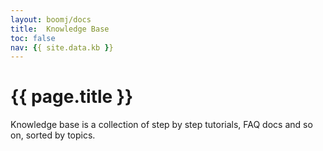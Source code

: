 ```yaml
---
layout: boomj/docs
title:  Knowledge Base
toc: false
nav: {{ site.data.kb }}
---
```


# {{ page.title }}

Knowledge base is a collection of step by step tutorials, FAQ docs and so on,
sorted by topics.
